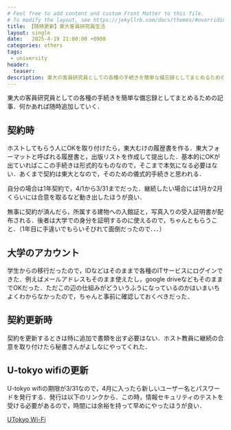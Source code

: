 ```yaml
---
# Feel free to add content and custom Front Matter to this file.
# To modify the layout, see https://jekyllrb.com/docs/themes/#overriding-theme-defaults
title: 【随時更新】東大客員研究員生活
layout: single
date:   2025-4-19 21:00:00 +0900
categories: others
tags:
 - university
header:
  teaser:
description: 東大の客員研究員としての各種の手続きを簡単な備忘録としてまとめるための記事．何かあれば随時追加していく．
---
```


東大の客員研究員としての各種の手続きを簡単な備忘録としてまとめるための記事．何かあれば随時追加していく．

## 契約時

ホストしてもらう人にOKを取り付けたら，東大むけの履歴書を作る．東大フォーマットと呼ばれる履歴書と，出版リストを作成して提出した．基本的にOKが出ていればここの手続きは形式的なものなので，そこまで本気になる必要はない．あくまで契約は東大となので，そのための儀式的手続きと思われる．

自分の場合は1年契約で，4/1から3/31までだった．継続したい場合には1月か2月くらいには合意を取るなど動き出したほうが良い．

無事に契約が済んだら，所属する建物への入館証と，写真入りの受入証明書が配布される．後者は大学での身分を証明するのに使えるので，ちゃんともらうこと．（1年目に手違いでもらいそびれて面倒だったので．．．）

## 大学のアカウント

学生からの移行だったので，IDなどはそのままで各種のITサービスにログインできた．例えばメールアドレスもそのまま使えたし，google driveなどもそのままでOKだった．ただこの辺の仕組みがどういうふうになっているのかはいまいちよくわからなかったので，ちゃんと事前に確認しておくべきだった．

## 契約更新時

契約を更新するときは特に追加で書類を出す必要はない．ホスト教員に継続の合意を取り付けたら秘書さんがよしなにやってくれた．

## U-tokyo wifiの更新

U-tokyo wifiの期限が3/31なので，4月に入ったら新しいユーザー名とパスワードを発行する．発行は以下のリンクから．この時，情報セキュリティのテストを受ける必要があるので，時間には余裕を持って早めにやったほうが良い．

[UTokyo Wi-Fi](https://utelecon.adm.u-tokyo.ac.jp/utokyo_wifi/)
